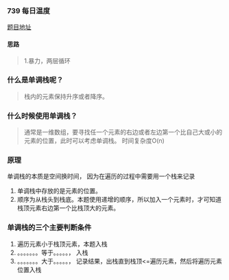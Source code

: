 ### 739 每日温度
<a href="https://leetcode-cn.com//problems/daily-temperatures/">题目地址</a>

#### 思路
> 1.暴力，两层循环


### 什么是单调栈呢？
> 栈内的元素保持升序或者降序。

### 什么时候使用单调栈？
> 通常是一维数组，要寻找任一个元素的右边或者左边第一个比自己大或小的元素的位置，此时可以考虑单调栈。
时间复杂度O(n)

### 原理
单调栈的本质是空间换时间， 因为在遍历的过程中需要用一个栈来记录

1. 单调栈中存放的是元素的位置。
2. 顺序为从栈头到栈底。本题使用递增的顺序，所以加入一个元素时，才可知道栈顶元素右边第一个比栈顶大的元素。

### 单调栈的三个主要判断条件
1. 遍历元素小于栈顶元素，本题入栈
2. 。。。。。。。等于。。。。。， 入栈
3. 。。。。。。。大于。。。。。， 记录结果，出栈直到栈顶<=遍历元素，然后将遍历元素位置入栈
